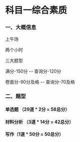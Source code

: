 # 科目一综合素质

### 一、大概信息

上午场

两个小时

三大题型

满分-150分 -- 查询分-120分

卷面分-90分及格 -- 查询分-70及格

### 二、题型

#### 单选题  （29道 \* 2分 = 58总分）

#### 材料分析 （3道 \* 14分 = 42总分）

#### 写作（1道 \* 50分 = 50总分）











